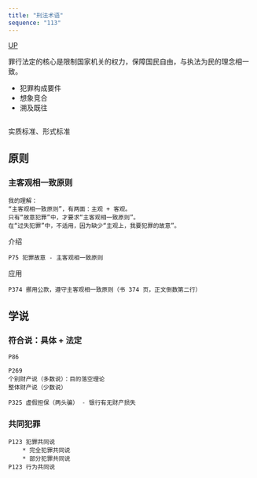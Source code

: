 ```yaml
---
title: "刑法术语"
sequence: "113"
---
```


[UP](/law/criminal-law-index.html)


罪行法定的核心是限制国家机关的权力，保障国民自由，与执法为民的理念相一致。

- 犯罪构成要件
- 想象竞合
- 溯及既往

```text

```

实质标准、形式标准

## 原则

### 主客观相一致原则

```text
我的理解：
“主客观相一致原则”，有两面：主观 + 客观。
只有“故意犯罪”中，才要求“主客观相一致原则”。
在“过失犯罪”中，不适用，因为缺少“主观上，我要犯罪的故意”。
```

介绍

```text
P75 犯罪故意 - 主客观相一致原则
```

应用

```text
P374 挪用公款，遵守主客观相一致原则（书 374 页，正文倒数第二行）
```

## 学说

### 符合说：具体 + 法定

```text
P86
```

```text
P269
个别财产说（多数说）：目的落空理论
整体财产说（少数说）

P325 虚假担保（两头骗） - 银行有无财产损失
```

### 共同犯罪

```text
P123 犯罪共同说
    * 完全犯罪共同说
    * 部分犯罪共同说
P123 行为共同说
```
